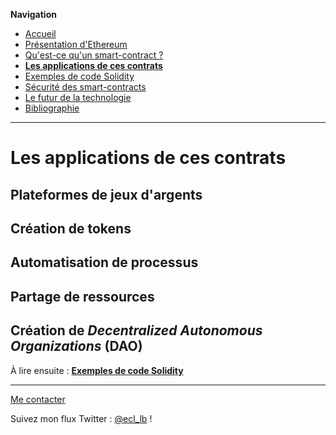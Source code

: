 **Navigation**
* [Accueil](index.html)
* [Présentation d'Ethereum](ethereum.html)
* [Qu'est-ce qu'un smart-contract ?](smartcontracts.html)
* [**Les applications de ces contrats**](applications.html)
* [Exemples de code Solidity](exemples.html)
* [Sécurité des smart-contracts](securite.html)
* [Le futur de la technologie](futur.html)
* [Bibliographie](bibliographie.html)

___
# Les applications de ces contrats

## Plateformes de jeux d'argents




## Création de tokens



## Automatisation de processus





## Partage de ressources




## Création de _Decentralized Autonomous Organizations_ (DAO)




À lire ensuite : [**Exemples de code Solidity**](exemples.html)

___
[Me contacter](mailto://leo.besancon@ecl14.ec-lyon.fr)

Suivez mon flux Twitter : [@ecl_lb](https://twitter.com/ecl_lb) !
